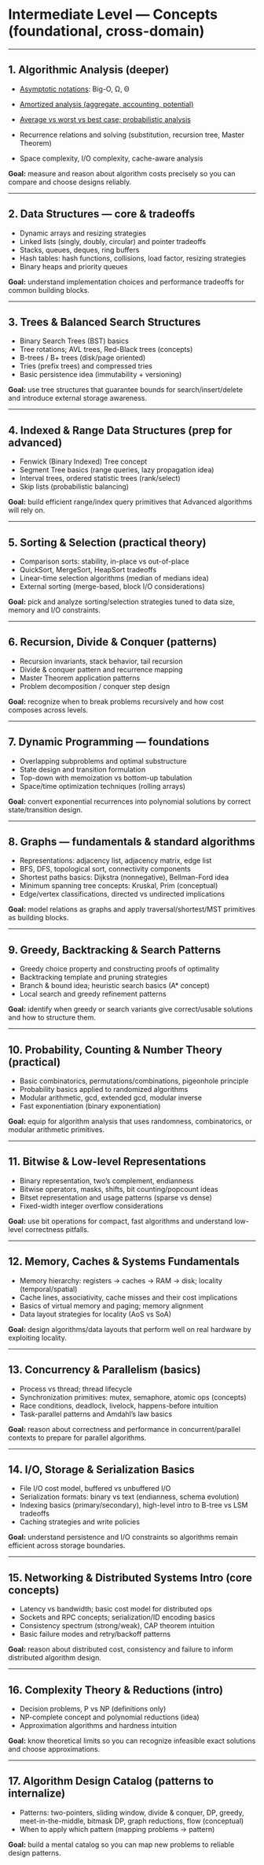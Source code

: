# Intermediate Level — Concepts (foundational, cross-domain)

---

## 1. Algorithmic Analysis (deeper)

* [Asymptotic notations](https://www.youtube.com/watch?v=7dz8Iaf_weM): Big-O, Ω, Θ

* [Amortized analysis (aggregate, accounting, potential)](https://ocw.mit.edu/courses/6-046j-design-and-analysis-of-algorithms-spring-2012/83b82d45beb3776da72b7f3e1b3f42df_MIT6_046JS12_lec11.pdf)
* [Average vs worst vs best case; probabilistic analysis](https://dev.to/m__mdy__m/introduction-to-analysis-of-algorithms-46b0)
* Recurrence relations and solving (substitution, recursion tree, Master Theorem)
* Space complexity, I/O complexity, cache-aware analysis

**Goal:** measure and reason about algorithm costs precisely so you can compare and choose designs reliably.

---

## 2. Data Structures — core & tradeoffs

* Dynamic arrays and resizing strategies
* Linked lists (singly, doubly, circular) and pointer tradeoffs
* Stacks, queues, deques, ring buffers
* Hash tables: hash functions, collisions, load factor, resizing strategies
* Binary heaps and priority queues

**Goal:** understand implementation choices and performance tradeoffs for common building blocks.

---

## 3. Trees & Balanced Search Structures

* Binary Search Trees (BST) basics
* Tree rotations; AVL trees, Red-Black trees (concepts)
* B-trees / B+ trees (disk/page oriented)
* Tries (prefix trees) and compressed tries
* Basic persistence idea (immutability + versioning)

**Goal:** use tree structures that guarantee bounds for search/insert/delete and introduce external storage awareness.

---

## 4. Indexed & Range Data Structures (prep for advanced)

* Fenwick (Binary Indexed) Tree concept
* Segment Tree basics (range queries, lazy propagation idea)
* Interval trees, ordered statistic trees (rank/select)
* Skip lists (probabilistic balancing)

**Goal:** build efficient range/index query primitives that Advanced algorithms will rely on.

---

## 5. Sorting & Selection (practical theory)

* Comparison sorts: stability, in-place vs out-of-place
* QuickSort, MergeSort, HeapSort tradeoffs
* Linear-time selection algorithms (median of medians idea)
* External sorting (merge-based, block I/O considerations)

**Goal:** pick and analyze sorting/selection strategies tuned to data size, memory and I/O constraints.

---

## 6. Recursion, Divide & Conquer (patterns)

* Recursion invariants, stack behavior, tail recursion
* Divide & conquer pattern and recurrence mapping
* Master Theorem application patterns
* Problem decomposition / conquer step design

**Goal:** recognize when to break problems recursively and how cost composes across levels.

---

## 7. Dynamic Programming — foundations

* Overlapping subproblems and optimal substructure
* State design and transition formulation
* Top-down with memoization vs bottom-up tabulation
* Space/time optimization techniques (rolling arrays)

**Goal:** convert exponential recurrences into polynomial solutions by correct state/transition design.

---

## 8. Graphs — fundamentals & standard algorithms

* Representations: adjacency list, adjacency matrix, edge list
* BFS, DFS, topological sort, connectivity components
* Shortest paths basics: Dijkstra (nonnegative), Bellman-Ford idea
* Minimum spanning tree concepts: Kruskal, Prim (conceptual)
* Edge/vertex classifications, directed vs undirected implications

**Goal:** model relations as graphs and apply traversal/shortest/MST primitives as building blocks.

---

## 9. Greedy, Backtracking & Search Patterns

* Greedy choice property and constructing proofs of optimality
* Backtracking template and pruning strategies
* Branch & bound idea; heuristic search basics (A* concept)
* Local search and greedy refinement patterns

**Goal:** identify when greedy or search variants give correct/usable solutions and how to structure them.

---

## 10. Probability, Counting & Number Theory (practical)

* Basic combinatorics, permutations/combinations, pigeonhole principle
* Probability basics applied to randomized algorithms
* Modular arithmetic, gcd, extended gcd, modular inverse
* Fast exponentiation (binary exponentiation)

**Goal:** equip for algorithm analysis that uses randomness, combinatorics, or modular arithmetic primitives.

---

## 11. Bitwise & Low-level Representations

* Binary representation, two’s complement, endianness
* Bitwise operators, masks, shifts, bit counting/popcount ideas
* Bitset representation and usage patterns (sparse vs dense)
* Fixed-width integer overflow considerations

**Goal:** use bit operations for compact, fast algorithms and understand low-level correctness pitfalls.

---

## 12. Memory, Caches & Systems Fundamentals

* Memory hierarchy: registers → caches → RAM → disk; locality (temporal/spatial)
* Cache lines, associativity, cache misses and their cost implications
* Basics of virtual memory and paging; memory alignment
* Data layout strategies for locality (AoS vs SoA)

**Goal:** design algorithms/data layouts that perform well on real hardware by exploiting locality.

---

## 13. Concurrency & Parallelism (basics)

* Process vs thread; thread lifecycle
* Synchronization primitives: mutex, semaphore, atomic ops (concepts)
* Race conditions, deadlock, livelock, happens-before intuition
* Task-parallel patterns and Amdahl’s law basics

**Goal:** reason about correctness and performance in concurrent/parallel contexts to prepare for parallel algorithms.

---

## 14. I/O, Storage & Serialization Basics

* File I/O cost model, buffered vs unbuffered I/O
* Serialization formats: binary vs text (endianness, schema evolution)
* Indexing basics (primary/secondary), high-level intro to B-tree vs LSM tradeoffs
* Caching strategies and write policies

**Goal:** understand persistence and I/O constraints so algorithms remain efficient across storage boundaries.

---

## 15. Networking & Distributed Systems Intro (core concepts)

* Latency vs bandwidth; basic cost model for distributed ops
* Sockets and RPC concepts; serialization/ID encoding basics
* Consistency spectrum (strong/weak), CAP theorem intuition
* Basic failure modes and retry/backoff patterns

**Goal:** reason about distributed cost, consistency and failure to inform distributed algorithm design.

---

## 16. Complexity Theory & Reductions (intro)

* Decision problems, P vs NP (definitions only)
* NP-complete concept and polynomial reductions (idea)
* Approximation algorithms and hardness intuition

**Goal:** know theoretical limits so you can recognize infeasible exact solutions and choose approximations.

---

## 17. Algorithm Design Catalog (patterns to internalize)

* Patterns: two-pointers, sliding window, divide & conquer, DP, greedy, meet-in-the-middle, bitmask DP, graph reductions, flow (conceptual)
* When to apply which pattern (mapping problems → pattern)

**Goal:** build a mental catalog so you can map new problems to reliable design patterns.

